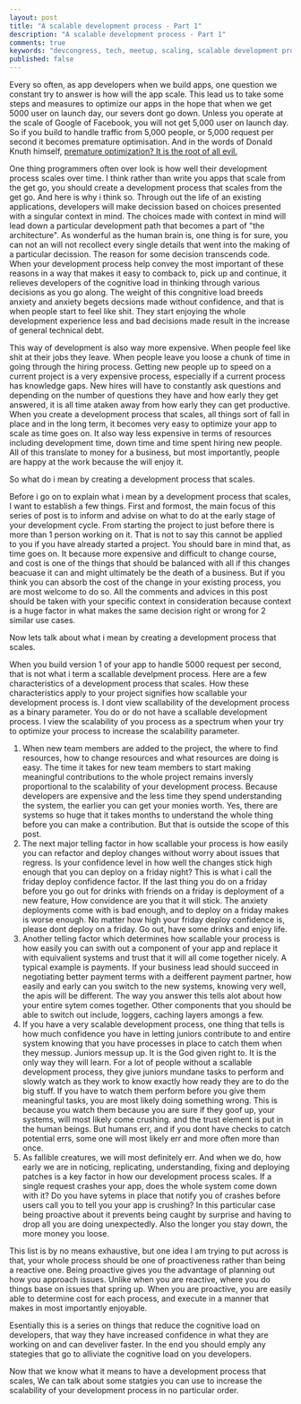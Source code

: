 ```yaml
---
layout: post
title: "A scalable development process - Part 1"
description: "A scalable development process - Part 1"
comments: true
keywords: "devcongress, tech, meetup, scaling, scalable development process"
published: false
---
```


Every so often, as app developers when we build apps, one question we constant try to answer is how will the app scale.  This lead us to take some steps and measures to optimize our apps in the hope that when we get 5000 user on launch day, our severs dont go down. Unless you operate at the scale of Google of Facebook, you will not get  5,000 user on launch day. So if you build to handle traffic from 5,000 people, or 5,000 request per second it becomes premature optimisation. And in the words of Donald Knuth himself,   [premature optimization? It is the root of all evil.](https://en.wikiquote.org/wiki/Donald_Knuth)

One thing programmers often over look is how well their development process scales over time. I think rather than write you apps that scale from the get go, you should create a development process that scales from the get go. And here is why i think so. Through out the life of an existing applications, developers will make decission based on choices presented with a singular context in mind. The choices made with context in mind  will lead down a particular development path that becomes a part of "the architecture". As wonderful as the human brain is, one thing is for sure, you can not an will not recollect every single details that went into the making of a particular decission. The reason for some decision transcends code. When your development process help convey the most important of these reasons in a way that makes it easy to comback to, pick up and continue, it relieves developers of the cognitive load in thinking through various decisions as you go along. The weight of this congnitive load breeds anxiety and anxiety begets decsions made without confidence, and that is when people start to feel like shit. They start enjoying the whole development experience less and bad decisions made result in the increase of general technical debt. 

This way of development is also way more expensive. When people feel like shit at their jobs they leave. When people leave you loose a chunk of time in going through the hiring process. Getting new people up to speed on a current project is a very expensive process, especially if a current process has knowledge gaps. New hires will have to constantly ask questions and depending on the number of questions they have and how early they get answered, it is all time ataken away from how early they can get productive. When you create a development process that scales, all things sort of fall in place and in the long term, it becomes very easy to optimize your app to scale as time goes on. It also way less expensive in terms of resources including development time, down time and time spent hiring new people. All of this translate to money for a business, but most importantly, people are happy at the work because the will enjoy it.

So what do i mean by creating a development process that scales.

Before i go on to explain what i mean by a development process that scales, I want to establish a few things. First and formost, the main focus of this series of post is to inform and advise on what to do at the early stage of your development cycle. From starting the project to just before there is more than 1 person working on it. That is not to say this cannot be applied to you if you have already started a project. You should bare in mind that, as time goes on. It because more expensive and difficult to change course, and cost is one of the things that should be balanced with all if this changes beacuase it can and might ultimately be the death of a business. But if you think you can absorb the cost of the change in your existing process, you are most welcome to do so. All the comments and advices in this post should be taken with your specific context in consideration because context is a huge factor in what makes the same decision right or wrong for 2 similar use cases. 

Now lets talk about what i mean by creating a development process that scales. 

When you build version 1 of your app to handle 5000 request per second, that is not what i term a scallable develpment process. Here are a few characteristics of a development process that scales. How these characteristics apply to your project signifies how scallable your development process is. I dont view scallability of the development process as a binary parameter. You do or do not have a scallable development process. I view the scalability of you process as a spectrum when your try to optimize your process to increase the scalability parameter. 

1. When new team members are added to the project, the where to find resources, how to change resources and what resources are doing is easy. The time it takes for new team members to start making meaningful contributions to the whole project remains inversly proportional to the scalability of your development process. Because developers are expensive and the less time they spend understanding the system, the earlier you can get your monies worth. Yes, there are systems so huge that it takes months to understand the whole thing before you can make a contribution. But that is outside the scope of this post. 
2. The next major telling factor in how scallable your process is how easily you can refactor and deploy changes without worry about issues that regress. Is your confidence level in how well the changes stick high enough that you can deploy on a friday night? This is what i call the friday deploy confidence factor. If the last thing you do on a friday before you go out for drinks with friends on a friday is deployment of a new feature, How convidence are you that it will stick. The anxiety deployments come with is bad enough, and to deploy on a friday makes is worse enough. No matter how high your friday deploy confidence is, please dont deploy on a friday. Go out, have some drinks and enjoy life. 
3. Another telling factor which determines how scallable your process is how easily you can swith out a component of your app and replace it with equivalient systems and trust that it will all come together nicely. A typical example is payments. If your business lead should succeed in negotiating better payment terms with a deifferent payment partner, how easily and early can you switch to the new systems, knowing very well, the apis will be different. The way you answer this tells alot about how your entire sytem comes together. Other components that you should be able to switch out include, loggers, caching layers amongs a few. 
4. If you have a very scalable development process, one thing that tells is how much confidence you have in letting juniors contribute to and entire system knowing that you have processes in place to catch them when they messup. Juniors messup up. It is the God given right to. It is the only way they will learn. For a lot of people without a scallable development process, they give juniors mundane tasks to perform and slowly watch as they work to know exactly how ready they are to do the big stuff. If you have to watch them perform before you give them meaningful tasks, you are most likely doing something wrong. This is because you watch them because you are sure if they goof up, your systems, will most likely come crushing. and the trust element is put in the human beings. But humans err, and if you dont have  checks to catch potential errs, some one will most likely err and more often more than once. 
5. As fallible creatures, we will most definitely err. And when we do, how early we are in noticing, replicating, understanding, fixing and deploying patches is a key factor in how our development process scales. If a single request crashes your app, does the whole system come down with it? Do you have sytems in place that notify you of crashes before users call you to tell you your app is crushing? In this particular case being proactive about it prevents being caught by surprise and having to drop all you are doing unexpectedly. Also the longer you stay down, the more money you loose. 

This list is by no means exhaustive, but one idea I am trying to put across is that, your whole process should be one of proactiveness rather than being a reactive one. Being proactive gives you the advantage of planning out how you approach issues. Unlike when you are reactive, where you do things base on issues that spring up. When you are proactive, you are easily able to determine cost for each process, and execute in a manner that makes in most importantly enjoyable. 

Esentially this is a series on things that reduce the cognitive load on developers, that way they have increased confidence in what they are working on and can develiver faster. In the end you should emply any stategies that go to alliviate the cognitive load on you developers. 

Now that we know what it means to have a development process that scales, We can talk about some statgies you can use to increase the scalability of your development process in no particular order. 


